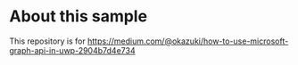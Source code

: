 # About this sample

This repository is for https://medium.com/@okazuki/how-to-use-microsoft-graph-api-in-uwp-2904b7d4e734